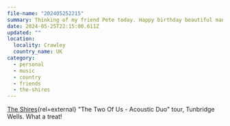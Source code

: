 ```yaml
---
file-name: "202405252215"
summary: Thinking of my friend Pete today. Happy birthday beautiful man. I miss you.
date: 2024-05-25T22:15:00.611Z
updated: ""
location:
  locality: Crawley
  country_name: UK
category:
  - personal
  - music
  - country
  - friends
  - the-shires
---
```


[The Shires](https://www.theshiresmusic.com/){rel=external} "The Two Of Us - Acoustic Duo" tour, Tunbridge Wells. What a treat!
